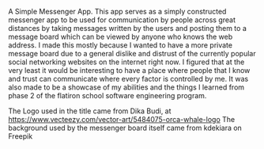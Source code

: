 A Simple Messenger App.
This app serves as a simply constructed messenger app to be used for communication by people across great distances by taking messages written by the users and posting them to a message board which can be viewed by anyone who knows the web address. 
I made this mostly because I wanted to have a more private message board due to a general dislike and distrust of the currently popular social networking websites on the internet right now. I figured that at the very least it would be interesting to have a place where people that I know and trust can communicate where every factor is controlled by me.
It was also made to be a showcase of my abilities and the things I learned from phase 2 of the flatiron school software engineering program.

The Logo used in the title came from Dika Budi, at https://www.vecteezy.com/vector-art/5484075-orca-whale-logo
The background used by the messenger board itself came from kdekiara on Freepik